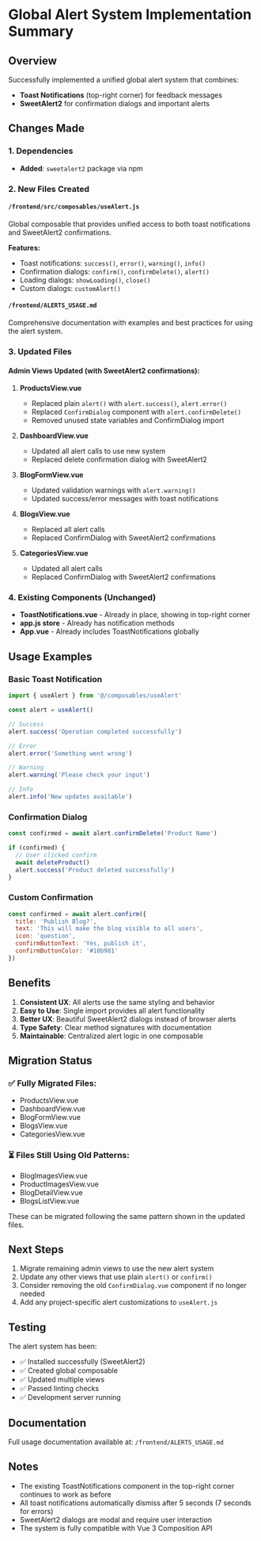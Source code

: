 # Global Alert System Implementation Summary

## Overview
Successfully implemented a unified global alert system that combines:
- **Toast Notifications** (top-right corner) for feedback messages
- **SweetAlert2** for confirmation dialogs and important alerts

## Changes Made

### 1. Dependencies
- **Added**: `sweetalert2` package via npm

### 2. New Files Created

#### `/frontend/src/composables/useAlert.js`
Global composable that provides unified access to both toast notifications and SweetAlert2 confirmations.

**Features:**
- Toast notifications: `success()`, `error()`, `warning()`, `info()`
- Confirmation dialogs: `confirm()`, `confirmDelete()`, `alert()`
- Loading dialogs: `showLoading()`, `close()`
- Custom dialogs: `customAlert()`

#### `/frontend/ALERTS_USAGE.md`
Comprehensive documentation with examples and best practices for using the alert system.

### 3. Updated Files

#### Admin Views Updated (with SweetAlert2 confirmations):
1. **ProductsView.vue**
   - Replaced plain `alert()` with `alert.success()`, `alert.error()`
   - Replaced `ConfirmDialog` component with `alert.confirmDelete()`
   - Removed unused state variables and ConfirmDialog import

2. **DashboardView.vue**
   - Updated all alert calls to use new system
   - Replaced delete confirmation dialog with SweetAlert2

3. **BlogFormView.vue**
   - Updated validation warnings with `alert.warning()`
   - Updated success/error messages with toast notifications

4. **BlogsView.vue**
   - Replaced all alert calls
   - Replaced ConfirmDialog with SweetAlert2 confirmations

5. **CategoriesView.vue**
   - Updated all alert calls
   - Replaced ConfirmDialog with SweetAlert2 confirmations

### 4. Existing Components (Unchanged)
- **ToastNotifications.vue** - Already in place, showing in top-right corner
- **app.js store** - Already has notification methods
- **App.vue** - Already includes ToastNotifications globally

## Usage Examples

### Basic Toast Notification
```javascript
import { useAlert } from '@/composables/useAlert'

const alert = useAlert()

// Success
alert.success('Operation completed successfully')

// Error
alert.error('Something went wrong')

// Warning
alert.warning('Please check your input')

// Info
alert.info('New updates available')
```

### Confirmation Dialog
```javascript
const confirmed = await alert.confirmDelete('Product Name')

if (confirmed) {
  // User clicked confirm
  await deleteProduct()
  alert.success('Product deleted successfully')
}
```

### Custom Confirmation
```javascript
const confirmed = await alert.confirm({
  title: 'Publish Blog?',
  text: 'This will make the blog visible to all users',
  icon: 'question',
  confirmButtonText: 'Yes, publish it',
  confirmButtonColor: '#10b981'
})
```

## Benefits

1. **Consistent UX**: All alerts use the same styling and behavior
2. **Easy to Use**: Single import provides all alert functionality
3. **Better UX**: Beautiful SweetAlert2 dialogs instead of browser alerts
4. **Type Safety**: Clear method signatures with documentation
5. **Maintainable**: Centralized alert logic in one composable

## Migration Status

### ✅ Fully Migrated Files:
- ProductsView.vue
- DashboardView.vue
- BlogFormView.vue
- BlogsView.vue
- CategoriesView.vue

### ⏳ Files Still Using Old Patterns:
- BlogImagesView.vue
- ProductImagesView.vue
- BlogDetailView.vue
- BlogsListView.vue

These can be migrated following the same pattern shown in the updated files.

## Next Steps

1. Migrate remaining admin views to use the new alert system
2. Update any other views that use plain `alert()` or `confirm()`
3. Consider removing the old `ConfirmDialog.vue` component if no longer needed
4. Add any project-specific alert customizations to `useAlert.js`

## Testing

The alert system has been:
- ✅ Installed successfully (SweetAlert2)
- ✅ Created global composable
- ✅ Updated multiple views
- ✅ Passed linting checks
- ✅ Development server running

## Documentation

Full usage documentation available at: `/frontend/ALERTS_USAGE.md`

## Notes

- The existing ToastNotifications component in the top-right corner continues to work as before
- All toast notifications automatically dismiss after 5 seconds (7 seconds for errors)
- SweetAlert2 dialogs are modal and require user interaction
- The system is fully compatible with Vue 3 Composition API

